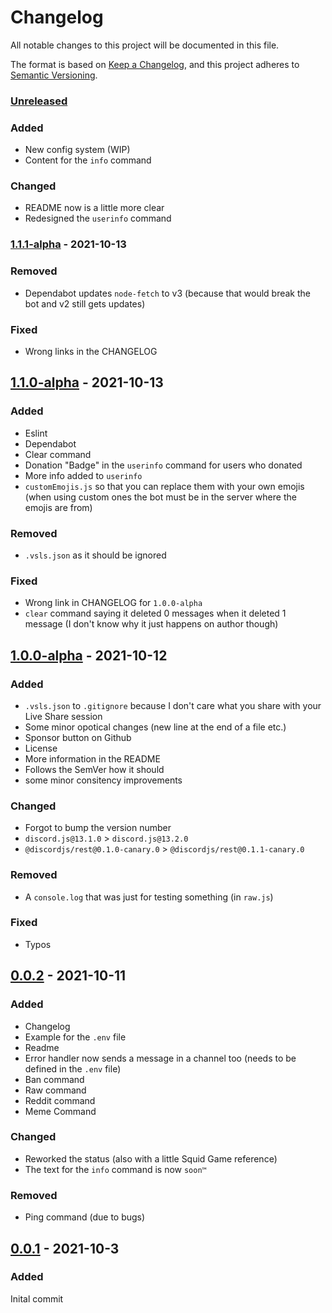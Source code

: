 # Changelog
All notable changes to this project will be documented in this file.

The format is based on [Keep a Changelog](https://keepachangelog.com/en/1.0.0/),
and this project adheres to [Semantic Versioning](https://semver.org/spec/v2.0.0.html).

### [Unreleased]
### Added
- New config system (WIP)
- Content for the `info` command
### Changed
- README now is a little more clear
- Redesigned the `userinfo` command

### [1.1.1-alpha] - 2021-10-13
### Removed
- Dependabot updates `node-fetch` to v3 (because that would break the bot and v2 still gets updates)
### Fixed
- Wrong links in the CHANGELOG

## [1.1.0-alpha] - 2021-10-13
### Added
- Eslint
- Dependabot
- Clear command
- Donation "Badge" in the `userinfo` command for users who donated
- More info added to `userinfo`
- `customEmojis.js` so that you can replace them with your own emojis (when using custom ones the bot must be in the server where the emojis are from)
### Removed
- `.vsls.json` as it should be ignored
### Fixed
- Wrong link in CHANGELOG for `1.0.0-alpha`
- `clear` command saying it deleted 0 messages when it deleted 1 message (I don't know why it just happens on author though)

## [1.0.0-alpha] - 2021-10-12
### Added
- `.vsls.json` to `.gitignore` because I don't care what you share with your Live Share session
- Some minor opotical changes (new line at the end of a file etc.)
- Sponsor button on Github
- License
- More information in the README
- Follows the SemVer how it should 
- some minor consitency improvements
### Changed
- Forgot to bump the version number
- `discord.js@13.1.0` > `discord.js@13.2.0`
- `@discordjs/rest@0.1.0-canary.0` > `@discordjs/rest@0.1.1-canary.0`
### Removed
- A `console.log` that was just for testing something (in `raw.js`)
### Fixed
- Typos

## [0.0.2] - 2021-10-11
### Added
- Changelog
- Example for the `.env` file
- Readme
- Error handler now sends a message in a channel too (needs to be defined in the `.env` file)
- Ban command
- Raw command
- Reddit command
- Meme Command
### Changed
- Reworked the status (also with a little Squid Game reference)
- The text for the `info` command is now `soon™️`
### Removed
- Ping command (due to bugs)

## [0.0.1] - 2021-10-3
### Added
Inital commit

[Unreleased]: https://github.com/kayano-bot/kayano/compare/stable...development
[1.1.1-alpha]: https://github.com/kayano-bot/kayano/compare/v1.1.0-alpha...v1.1.1-alpha
[1.1.0-alpha]: https://github.com/kayano-bot/kayano/compare/v1.0.0-alpha...v1.1.0-alpha
[1.0.0-alpha]: https://github.com/kayano-bot/kayano/compare/v0.0.2...v1.0.0-alpha
[0.0.2]: https://github.com/kayano-bot/kayano/compare/v0.0.1...v0.0.2
[0.0.1]: https://github.com/kayano-bot/kayano/commits/v0.0.1
